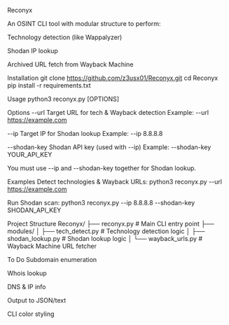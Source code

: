 Reconyx

An OSINT CLI tool with modular structure to perform:

Technology detection (like Wappalyzer)

Shodan IP lookup

Archived URL fetch from Wayback Machine

Installation
git clone https://github.com/z3usx01/Reconyx.git
cd Reconyx
pip install -r requirements.txt

Usage
python3 reconyx.py [OPTIONS]

Options
--url Target URL for tech & Wayback detection
Example: --url https://example.com

--ip Target IP for Shodan lookup
Example: --ip 8.8.8.8

--shodan-key Shodan API key (used with --ip)
Example: --shodan-key YOUR_API_KEY

 You must use --ip and --shodan-key together for Shodan lookup.

Examples
Detect technologies & Wayback URLs:
python3 reconyx.py --url https://example.com

Run Shodan scan:
python3 reconyx.py --ip 8.8.8.8 --shodan-key SHODAN_API_KEY

Project Structure
Reconyx/
├── reconyx.py # Main CLI entry point
├── modules/
│ ├── tech_detect.py # Technology detection logic
│ ├── shodan_lookup.py # Shodan lookup logic
│ └── wayback_urls.py # Wayback Machine URL fetcher

To Do
Subdomain enumeration

Whois lookup

DNS & IP info

Output to JSON/text

CLI color styling

